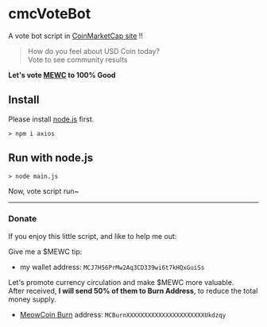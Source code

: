# cmcVoteBot

A vote bot script in [CoinMarketCap site](https://coinmarketcap.com/) !!  


> How do you feel about USD Coin today?  
> Vote to see community results  

**Let's vote [MEWC](https://coinmarketcap.com/zh-tw/currencies/meowcoin/) to 100% Good**    

## Install

Please install [node.js](https://nodejs.org/en/download/) first.  

    > npm i axios

## Run with node.js

    > node main.js


Now, vote script run~

---


### Donate

If you enjoy this little script, and like to help me out:  


Give me a $MEWC tip:  
* my wallet address: `MCJ7H56PrMw2Aq3CD339wi6t7kHQxGuiSs`

Let's promote currency circulation and make $MEWC more valuable.  
After received, **I will send 50% of them to Burn Address**, to reduce the total money supply.      
* [MeowCoin Burn](https://explorer.mewccrypto.com/address/MCBurnXXXXXXXXXXXXXXXXXXXXXXUkdzqy) address: `MCBurnXXXXXXXXXXXXXXXXXXXXXXUkdzqy`


